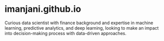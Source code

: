 # imanjani.github.io

Curious data scientist with finance background and expertise in machine learning, predictive analytics, and deep learning, looking to make an impact into decision-making process with data-driven approaches.
